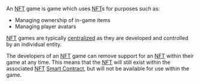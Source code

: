 An [NFT](#WhatIsAnNFT) game is game which uses [NFT](#WhatIsAnNFT)s for purposes such as:
-   Managing ownership of in-game items
-   Managing player avatars

[NFT](#WhatIsAnNFT) games are typically [centralized](#WhatDoesCentralizedMean) as they are developed and controlled by
an individual entity.

The developers of an [NFT](#WhatIsAnNFT) game can remove support for an [NFT](#WhatIsAnNFT) within their game at any time. This
means that the [NFT](#WhatIsAnNFT) will still exist within the associated [NFT](#WhatIsAnNFT) [Smart Contract](#WhatIsASmartContract), but
will not be available for use within the game.
